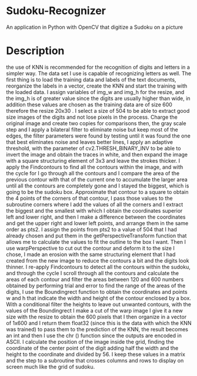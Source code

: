 # Sudoku-Recognizer
An application in Python with OpenCV that digitize a Sudoku on a picture

# Description
the use of KNN is recommended for the recognition of digits and letters in a simpler way. The data set I use is capable of recognizing letters as well. The first thing is to load the training data and labels of the text documents, reorganize the labels in a vector, create the KNN and start the training with the loaded data. I assign variables of img_w and img_h for the resize, and the img_h is of greater value since the digits are usually higher than wide, in addition these values ​​are chosen as the training data are of size 600 therefore the resize 20x30 . I select a size of 504 to be able to extract good size images of the digits and not lose pixels in the process. Charge the original image and create two copies for comparisons then, the gray scale step and I apply a bilateral filter to eliminate noise but keep most of the edges, the filter parameters were found by testing until it was found the one that best eliminates noise and leaves better lines, I apply an adaptive threshold, with the parameter of cv2.THRESH_BINARY_INV to be able to invert the image and obtain the traces in white, and then expand the image with a square structuring element of 3x3 and leave the strokes thicker. I apply the Findcontours to find all the contours within the image, and with the cycle for I go through all the contours and I compare the area of ​​the previous contour with that of the current one to accumulate the larger area until all the contours are completely gone and I stayed the biggest, which is going to be the sudoku box. Approximate that contour to a square to obtain the 4 points of the corners of that contour, I pass those values ​​to the subroutine corners where I add the values ​​of all the corners and I extract the biggest and the smallest with which I obtain the coordinates superior left and lower right, and then I make a difference between the coordinates and get the upper right and lower left points, and arrange them in the same order as pts2. I assign the points from pts2 to a value of 504 that I had already chosen and put them in the getPerspectiveTransform function that allows me to calculate the values ​​to fit the outline to the box I want. Then I use warpPerspective to cut out the contour and deform it to the size I chose, I made an erosion with the same structuring element that I had created from the new image to reduce the contours a bit and the digits look thinner. I re-apply Findcontours to detect all the contours within the sudoku, and through the cycle I scroll through all the contours and calculate the areas of each contour and filter the areas between 120 and 600 numbers obtained by performing trial and error to find the range of the areas of the digits, I use the Boundingrect function to obtain the coordinates and points w and h that indicate the width and height of the contour enclosed by a box. With a conditional filter the heights to leave out unwanted contours, with the values ​​of the Boundingrect I make a cut of the warp image I give it a new size with the resize to obtain the 600 pixels that I then organize in a vector of 1x600 and I return them float32 (since this is the data with which the KNN was trained) to pass them to the prediction of the KNN, the result becomes an int and then I use the chr () function since the outputs are encoded in ASCII. I calculate the position of the image inside the grid, finding the coordinate of the center point of the digit adding half the width and the height to the coordinate and divided by 56. I keep these values in a matrix and the step to a subroutine that crosses columns and rows to display on screen much like the grid of sudoku.
